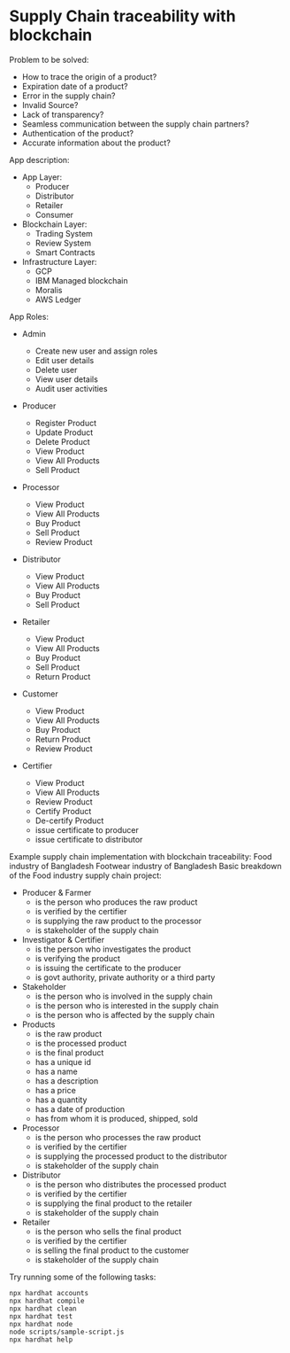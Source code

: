 # Supply Chain traceability with blockchain

Problem to be solved:

- How to trace the origin of a product?
- Expiration date of a product?
- Error in the supply chain?
- Invalid Source?
- Lack of transparency?
- Seamless communication between the supply chain partners?
- Authentication of the product?
- Accurate information about the product?

App description:

- App Layer:
  - Producer
  - Distributor
  - Retailer
  - Consumer
- Blockchain Layer:
  - Trading System
  - Review System
  - Smart Contracts 
- Infrastructure Layer:
  - GCP
  - IBM Managed blockchain
  - Moralis
  - AWS Ledger

App Roles:

- Admin
  - Create new user and assign roles
  - Edit user details
  - Delete user
  - View user details
  - Audit user activities

- Producer
  - Register Product
  - Update Product
  - Delete Product
  - View Product
  - View All Products
  - Sell Product
- Processor
  - View Product
  - View All Products
  - Buy Product
  - Sell Product
  - Review Product
- Distributor
  - View Product
  - View All Products
  - Buy Product
  - Sell Product
- Retailer
  - View Product
  - View All Products
  - Buy Product
  - Sell Product
  - Return Product
- Customer
  - View Product
  - View All Products
  - Buy Product
  - Return Product
  - Review Product
- Certifier
  - View Product
  - View All Products
  - Review Product
  - Certify Product
  - De-certify Product
  - issue certificate to producer
  - issue certificate to distributor

Example supply chain implementation with blockchain traceability:
 Food industry of Bangladesh
 Footwear industry of Bangladesh
Basic breakdown of the Food industry supply chain project:

- Producer & Farmer
  - is the person who produces the raw product
  - is verified by the certifier
  - is supplying the raw product to the processor
  - is stakeholder of the supply chain
- Investigator & Certifier
  - is the person who investigates the product
  - is verifying the product
  - is issuing the certificate to the producer
  - is govt authority, private authority or a third party
- Stakeholder
  - is the person who is involved in the supply chain
  - is the person who is interested in the supply chain
  - is the person who is affected by the supply chain
- Products
  - is the raw product
  - is the processed product
  - is the final product
  - has a unique id
  - has a name
  - has a description
  - has a price
  - has a quantity
  - has a date of production
  - has from whom it is produced, shipped, sold
- Processor
  - is the person who processes the raw product
  - is verified by the certifier
  - is supplying the processed product to the distributor
  - is stakeholder of the supply chain
- Distributor
  - is the person who distributes the processed product
  - is verified by the certifier
  - is supplying the final product to the retailer
  - is stakeholder of the supply chain
- Retailer
  - is the person who sells the final product
  - is verified by the certifier
  - is selling the final product to the customer
  - is stakeholder of the supply chain

Try running some of the following tasks:

```shell
npx hardhat accounts
npx hardhat compile
npx hardhat clean
npx hardhat test
npx hardhat node
node scripts/sample-script.js
npx hardhat help
```